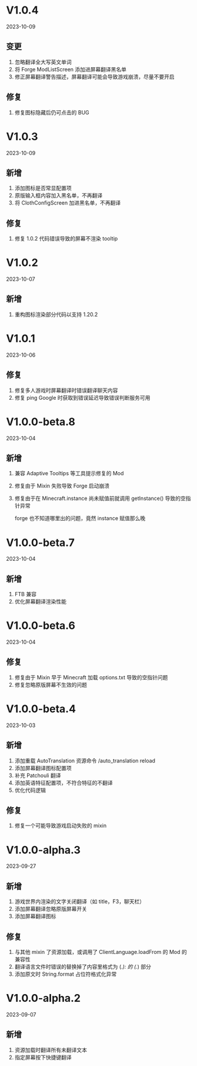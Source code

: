 # V1.0.4

2023-10-09

## 变更

1. 忽略翻译全大写英文单词
2. 将 Forge ModListScreen 添加进屏幕翻译黑名单
3. 修正屏幕翻译警告描述，屏幕翻译可能会导致游戏崩溃，尽量不要开启

## 修复

1. 修复图标隐藏后仍可点击的 BUG

# V1.0.3

2023-10-09

## 新增

1. 添加图标是否常显配置项
2. 原版输入框内容加入黑名单，不再翻译
3. 将 ClothConfigScreen 加进黑名单，不再翻译

## 修复

1. 修复 1.0.2 代码错误导致的屏幕不渲染 tooltip

# V1.0.2

2023-10-07

## 新增

1. 重构图标渲染部分代码以支持 1.20.2

# V1.0.1

2023-10-06

## 修复

1. 修复多人游戏时屏幕翻译时错误翻译聊天内容
2. 修复 ping Google 时获取到错误延迟导致错误判断服务可用

# V1.0.0-beta.8

2023-10-04

## 新增

1. 兼容 Adaptive Tooltips 等工具提示修复的 Mod
2. 修复由于 Mixin 失败导致 Forge 启动崩溃
3. 修复由于在 Minecraft.instance 尚未赋值前就调用 getInstance() 导致的空指针异常

   forge 也不知道哪里出的问题，竟然 instance 赋值那么晚

# V1.0.0-beta.7

2023-10-04

## 新增

1. FTB 兼容
2. 优化屏幕翻译渲染性能

# V1.0.0-beta.6

2023-10-04

## 修复

1. 修复由于 Mixin 早于 Minecraft 加载 options.txt 导致的空指针问题
2. 修复忽略原版屏幕不生效的问题

# V1.0.0-beta.4

2023-10-03

## 新增

1. 添加重载 AutoTranslation 资源命令 /auto_translation reload
2. 添加屏幕翻译图标配置项
3. 补充 Patchouli 翻译
4. 添加英语特征配置项，不符合特征的不翻译
5. 优化代码逻辑

## 修复

1. 修复一个可能导致游戏启动失败的 mixin

# V1.0.0-alpha.3

2023-09-27

## 新增

1. 游戏世界内渲染的文字关闭翻译（如 title，F3，聊天栏）
2. 添加屏幕翻译忽略原版屏幕开关
3. 添加屏幕翻译图标

## 修复

1. 与其他 mixin 了资源加载，或调用了 ClientLanguage.loadFrom 的 Mod 的兼容性
2. 翻译语言文件时错误的替换掉了内容里格式为 (.*): 的 (.*) 部分
3. 添加原文时 String.format 占位符格式化异常

# V1.0.0-alpha.2

2023-09-07

## 新增

1. 资源加载时翻译所有未翻译文本
2. 指定屏幕按下快捷键翻译